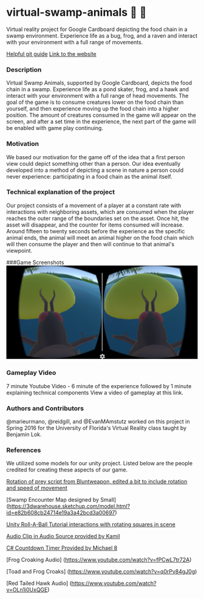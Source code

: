 # virtual-swamp-animals :frog: :bug: 
Virtual reality project for Google Cardboard depicting the food chain in a swamp environment. Experience life as a bug, frog, and a raven and interact with your environment with a full range of movements.

[Helpful git guide](http://rogerdudler.github.io/git-guide/)
[Link to the website](http://virtualrealitygroup.github.io/virtual-swamp-animals/)

### Description
Virtual Swamp Animals, supported by Google Cardboard, depicts the food chain in a swamp. Experience life as a pond skater, frog, and a hawk and interact with your environment with a full range of head movements. The goal of the game is to consume creatures lower on the food chain than yourself, and then experience moving up the food chain into a higher position. The amount of creatures consumed in the game will appear on the screen, and after a set time in the experience, the next part of the game will be enabled with game play continuing.

### Motivation
We based our motivation for the game off of the idea that a first person view could depict something other than a person. Our idea eventually developed into a method of depicting a scene in nature a person could never experience: participating in a food chain as the animal itself.

### Technical explanation of the project
Our project consists of a movement of a player at a constant rate with interactions with neighboring assets, which are consumed when the player reaches the outer range of the boundaries set on the asset. Once hit, the asset will disappear, and the counter for items consumed will increase. Around fifteen to twenty seconds before the experience as the specific animal ends, the animal will meet an animal higher on the food chain which will then consume the player and then will continue to that animal's viewpoint.

###Game Screenshots
![alt text](https://raw.githubusercontent.com/VirtualRealityGroup/virtual-swamp-animals/master/Pictures/stereo.png)

### Gameplay Video
7 minute Youtube Video - 6 minute of the experience followed by 1 minute explaining technical components
View a video of gameplay at this link.


### Authors and Contributors
@marieurmano, @reidgill, and @EvanMAmstutz worked on this project in Spring 2016 for the University of Florida's Virtual Reality class taught by Benjamin Lok.

### References
We utilized some models for our unity project. Listed below are the people credited for creating these aspects of our game.


[Rotation of prey script from Bluntweapon, edited a bit to include rotation and speed of movement](http://forum.unity3d.com/threads/enemy-circle-movement-pattern.134134/)

[Swamp Encounter Map designed by Small] (https://3dwarehouse.sketchup.com/model.html?id=e82b608cb24714e19a3a42bcd3a00697)

[Unity Roll-A-Ball Tutorial interactions with rotating squares in scene](https://unity3d.com/learn/tutorials/projects/roll-ball-tutorial)

[Audio Clip in Audio Source provided by Kamil](http://answers.unity3d.com/questions/902586/audio-clip-in-audio-source-via-script-c.html)

[C# Countdown Timer Provided by Michael 8](http://answers.unity3d.com/questions/225213/c-countdown-timer.html)

[Frog Croaking Audio] (https://www.youtube.com/watch?v=fPCwL7tr72A)

[Toad and Frog Croaks] (https://www.youtube.com/watch?v=q0rPv84gJ0g)

[Red Tailed Hawk Audio] (https://www.youtube.com/watch?v=OLn1i0UxQGE)
